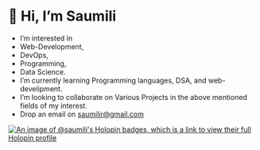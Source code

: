 # 👋 Hi, I’m Saumili
-  I’m interested in
  - Web-Development,
  - DevOps,
  - Programming,
  - Data Science.
-  I’m currently learning Programming languages, DSA, and web-develipment.
-  I’m looking to collaborate on Various Projects in the above mentioned fields of my interest.
-  Drop an email on saumilir@gmail.com 


[![An image of @saumili's Holopin badges, which is a link to view their full Holopin profile](https://holopin.me/saumili)](https://holopin.io/@saumili)



